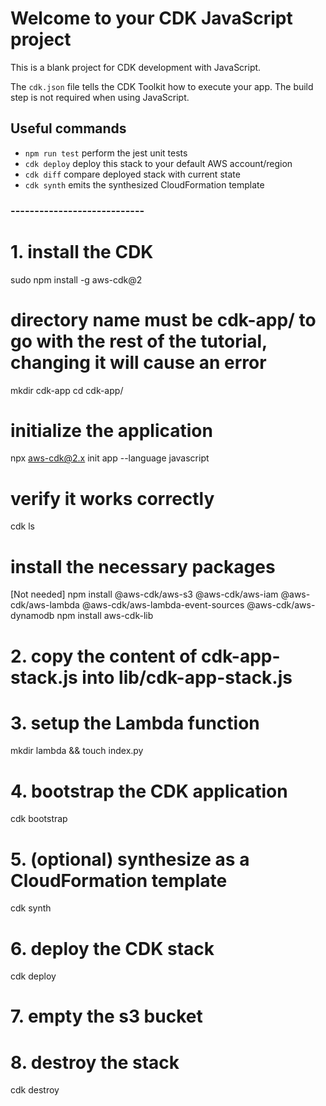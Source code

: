 # Welcome to your CDK JavaScript project

This is a blank project for CDK development with JavaScript.

The `cdk.json` file tells the CDK Toolkit how to execute your app. The build step is not required when using JavaScript.

## Useful commands

- `npm run test` perform the jest unit tests
- `cdk deploy` deploy this stack to your default AWS account/region
- `cdk diff` compare deployed stack with current state
- `cdk synth` emits the synthesized CloudFormation template

### ----------------------------

# 1. install the CDK

sudo npm install -g aws-cdk@2

# directory name must be cdk-app/ to go with the rest of the tutorial, changing it will cause an error

mkdir cdk-app
cd cdk-app/

# initialize the application

npx aws-cdk@2.x init app --language javascript

# verify it works correctly

cdk ls

# install the necessary packages

[Not needed]
npm install @aws-cdk/aws-s3 @aws-cdk/aws-iam @aws-cdk/aws-lambda @aws-cdk/aws-lambda-event-sources @aws-cdk/aws-dynamodb
npm install aws-cdk-lib

# 2. copy the content of cdk-app-stack.js into lib/cdk-app-stack.js

# 3. setup the Lambda function

mkdir lambda && touch index.py

# 4. bootstrap the CDK application

cdk bootstrap

# 5. (optional) synthesize as a CloudFormation template

cdk synth

# 6. deploy the CDK stack

cdk deploy

# 7. empty the s3 bucket

# 8. destroy the stack

cdk destroy
